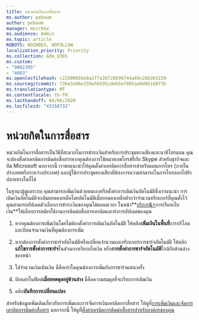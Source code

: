 ```yaml
---
title: หน่วยกิตในการสื่อสาร
ms.author: pebaum
author: pebaum
manager: mnirkhe
ms.audience: Admin
ms.topic: article
ROBOTS: NOINDEX, NOFOLLOW
localization_priority: Priority
ms.collection: Adm_O365
ms.custom:
- "9002395"
- "4683"
ms.openlocfilehash: c22500656e8a1ffa20728699744a69c28b3b5159
ms.sourcegitcommit: 73be3a06e159a56595cdeb5ef095aa9d9b16073b
ms.translationtype: MT
ms.contentlocale: th-TH
ms.lasthandoff: 04/06/2020
ms.locfileid: "43158732"
---
```

# <a name="communication-credits"></a>หน่วยกิตในการสื่อสาร

หน่วยกิตในการสื่อสารเป็นวิธีที่สะดวกในการชําระเงินสําหรับการประชุมทางเสียงและนาทีโทรแผน  คุณจะต้องตั้งค่าเครดิตการติดต่อสื่อสารหากคุณต้องการใช้หมายเลขโทรฟรีกับ Skype สําหรับธุรกิจและทีม Microsoft  นอกจากนี้ เราขอแนะนําให้คุณตั้งค่าเครดิตการสื่อสารสําหรับแผนการโทร (ภายในประเทศหรือระหว่างประเทศ) และผู้ใช้การประชุมทางเสียงที่ต้องการความสามารถในการโทรออกไปยังปลายทางใดก็ได้

ในฐานะผู้ดูแลระบบ คุณสามารถเพิ่มเงินด้วยตนเองหรือตั้งค่าการเติมเงินอัตโนมัติซึ่งเราแนะนํา  การเติมเงินอัตโนมัติจะเติมยอดคงเหลือโดยอัตโนมัติเมื่อยอดคงเหลือต่ํากว่าจํานวนทริกเกอร์ที่คุณตั้งไว้  คุณสามารถอัปเดตตัวเลือกการชําระเงินของคุณได้ตลอดเวลา ในหน้า**[บริการ&>](https://go.microsoft.com/fwlink/p/?linkid=842054)การเรียกเก็บเงิน**ให้เลือกการสมัครใช้งานการติดต่อสื่อสารเครดิตและทําการอัปเดตของคุณ

1. หากคุณต้องการเพิ่มเงินโดยไม่ต้องตั้งค่าการเติมเงินอัตโนมัติ ให้คลิก**เพิ่มเงินในพื้นที่**การบริโภค และป้อนจํานวนเงินที่คุณต้องการเพิ่ม

2. หากต้องการตั้งค่าการชาร์จอัตโนมัติหรือเปลี่ยนจํานวนและทริกเกอร์การชาร์จอัตโนมัติ ให้คลิก**แก้ไขการตั้งค่าการชาร์จ**ในส่วนการเรียกเก็บเงิน หรือ**การตั้งค่าการชาร์จอัตโนมัติ**ใกล้กับด้านล่างของหน้า  

3. ใส่จํานวนเงินเติมเงิน  นี่คือเท่าใดคุณต้องการเพิ่มกับการชาร์จแต่ละครั้ง  

4. ป้อนค่าในฟิลด์**เมื่อยอดดุลอยู่ด้านล่าง**  นี่คือความสมดุลที่จะเรียกการเติมเงิน

5. คลิก**บันทึกการเปลี่ยนแปลง**

สําหรับข้อมูลเพิ่มเติมเกี่ยวกับการเพิ่มและการจัดการเงินเครดิตการสื่อสาร ให้ดูที่[การเพิ่มเงินและจัดการเครดิตการติดต่อสื่อสาร](https://docs.microsoft.com/microsoftteams/add-funds-and-manage-communications-credits) นอกจากนี้ ให้ดูที่[ตั้งค่าเครดิตการติดต่อสื่อสารสําหรับองค์กรของคุณ](https://docs.microsoft.com/microsoftteams/set-up-communications-credits-for-your-organization)
